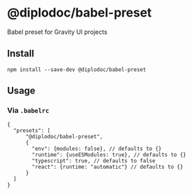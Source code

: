 # @diplodoc/babel-preset

Babel preset for Gravity UI projects

## Install
```
npm install --save-dev @diplodoc/babel-preset
```

## Usage

### Via `.babelrc`

```json5
{
  "presets": [
      "@diplodoc/babel-preset",
      {
        "env": {modules: false}, // defaults to {}
        "runtime": {useESModules: true}, // defaults to {}
        "typescript": true, // defaults to false
        "react": {runtime: "automatic"} // defaults to {}
      }
  ]
}
```